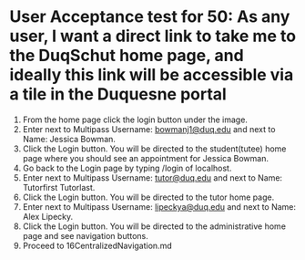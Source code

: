 # User Acceptance test for 50: As any user, I want a direct link to take me to the DuqSchut home page, and ideally this link will be accessible via a tile in the Duquesne portal

1. From the home page click the login button under the image.
2. Enter next to Multipass Username: bowmanj1@duq.edu and next to Name: Jessica Bowman.
3. Click the Login button. You will be directed to the student(tutee) home page where you should see an appointment for Jessica Bowman.
4. Go back to the Login page by typing /login of localhost.
5. Enter next to Multipass Username: tutor@duq.edu and next to Name: Tutorfirst Tutorlast.
6. Click the Login button. You will be directed to the tutor home page.
7. Enter next to Multipass Username: lipeckya@duq.edu and next to Name: Alex Lipecky.  
8. Click the Login button. You will be directed to the administrative home page and see navigation buttons.
9. Proceed to 16CentralizedNavigation.md



